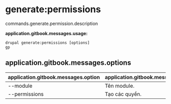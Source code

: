 # generate:permissions
commands.generate.permission.description

**application.gitbook.messages.usage:**
```
drupal generate:permissions [options]
gp
```

## application.gitbook.messages.options
application.gitbook.messages.option | application.gitbook.messages.details
-------|-------------
--module | Tên module.
--permissions | Tạo các quyền.
